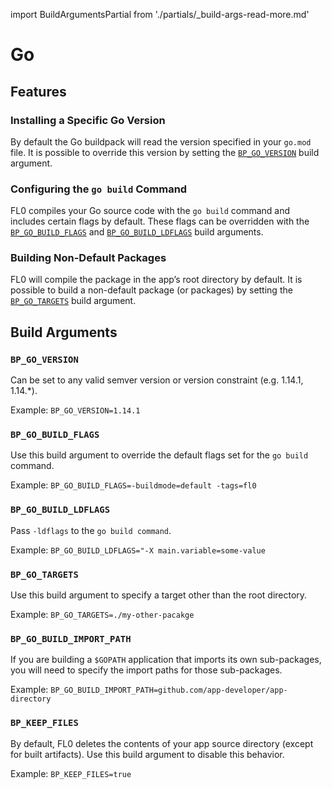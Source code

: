 ---
---

import BuildArgumentsPartial from './partials/\_build-args-read-more.md'

# Go

## Features

### Installing a Specific Go Version

By default the Go buildpack will read the version specified in your `go.mod` file. It is possible to override this version by setting the [`BP_GO_VERSION`](#bp_go_version) build argument.

### Configuring the `go build` Command

FL0 compiles your Go source code with the `go build` command and includes certain flags by default. These flags can be overridden with the [`BP_GO_BUILD_FLAGS`](#bp_go_build_flags) and [`BP_GO_BUILD_LDFLAGS`](#bp_go_build_ldflags) build arguments.

### Building Non-Default Packages

FL0 will compile the package in the app’s root directory by default. It is possible to build a non-default package (or packages) by setting the [`BP_GO_TARGETS`](#bp_go_targets) build argument.

## Build Arguments

<BuildArgumentsPartial />

### `BP_GO_VERSION`

Can be set to any valid semver version or version constraint (e.g. 1.14.1, 1.14.\*).

Example: `BP_GO_VERSION=1.14.1`

### `BP_GO_BUILD_FLAGS`

Use this build argument to override the default flags set for the `go build` command.

Example: `BP_GO_BUILD_FLAGS=-buildmode=default -tags=fl0`

### `BP_GO_BUILD_LDFLAGS`

Pass `-ldflags` to the `go build command`.

Example: `BP_GO_BUILD_LDFLAGS="-X main.variable=some-value`

### `BP_GO_TARGETS`

Use this build argument to specify a target other than the root directory.

Example: `BP_GO_TARGETS=./my-other-pacakge`

### `BP_GO_BUILD_IMPORT_PATH`

If you are building a `$GOPATH` application that imports its own sub-packages, you will need to specify the import paths for those sub-packages.

Example: `BP_GO_BUILD_IMPORT_PATH=github.com/app-developer/app-directory`

### `BP_KEEP_FILES`

By default, FL0 deletes the contents of your app source directory (except for built artifacts). Use this build argument to disable this behavior.

Example: `BP_KEEP_FILES=true`
